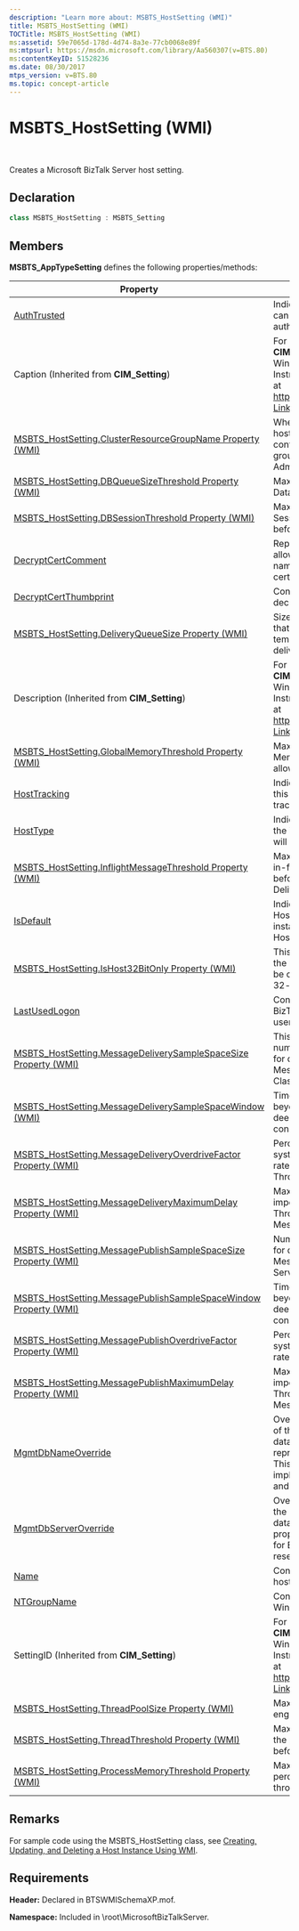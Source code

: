 ```yaml
---
description: "Learn more about: MSBTS_HostSetting (WMI)"
title: MSBTS_HostSetting (WMI)
TOCTitle: MSBTS_HostSetting (WMI)
ms:assetid: 59e7065d-178d-4d74-8a3e-77cb0068e89f
ms:mtpsurl: https://msdn.microsoft.com/library/Aa560307(v=BTS.80)
ms:contentKeyID: 51528236
ms.date: 08/30/2017
mtps_version: v=BTS.80
ms.topic: concept-article
---
```


# MSBTS\_HostSetting (WMI)

 

Creates a Microsoft BizTalk Server host setting.

## Declaration

```C#
class MSBTS_HostSetting : MSBTS_Setting  
```

## Members

**MSBTS\_AppTypeSetting** defines the following properties/methods:

<table>
<thead>
<tr class="header">
<th>Property</th>
<th>Description</th>
</tr>
</thead>
<tbody>
<tr class="odd">
<td><a href="msbts-hostsetting-authtrusted-property-wmi.md">AuthTrusted</a></td>
<td>Indicates whether a BizTalk host can be trusted to collect authentication information.</td>
</tr>
<tr class="even">
<td>Caption (Inherited from <strong>CIM_Setting</strong>)</td>
<td>For more information about the <strong>CIM_Setting</strong> class, see the Windows Management Instrumentation documentation at <a href="/windows/win32/cimwin32prov/cim-setting">https://go.microsoft.com/fwlink/?LinkId=83193</a>.</td>
</tr>
<tr class="odd">
<td><a href="msbts-hostsetting-clusterresourcegroupname-property-wmi.md">MSBTS_HostSetting.ClusterResourceGroupName Property (WMI)</a></td>
<td>When the host instances of this host are clustered, this property contains the cluster resource group name set by the Administrator.</td>
</tr>
<tr class="even">
<td><a href="msbts-hostsetting-dbqueuesizethreshold-property-wmi.md">MSBTS_HostSetting.DBQueueSizeThreshold Property (WMI)</a></td>
<td>Maximum number of items in the Database.</td>
</tr>
<tr class="odd">
<td><a href="msbts-hostsetting-dbsessionthreshold-property-wmi.md">MSBTS_HostSetting.DBSessionThreshold Property (WMI)</a></td>
<td>Maximum number of DB Sessions (per CPU) allowed before throttling begins.</td>
</tr>
<tr class="even">
<td><a href="msbts-hostsetting-decryptcertcomment-property-wmi.md">DecryptCertComment</a></td>
<td>Represents a comment field that allows you to associate a friendly name with a decryption certificate.</td>
</tr>
<tr class="odd">
<td><a href="msbts-hostsetting-decryptcertthumbprint-property-wmi.md">DecryptCertThumbprint</a></td>
<td>Contains the thumbprint of the decryption certificate.</td>
</tr>
<tr class="even">
<td><a href="msbts-hostsetting-deliveryqueuesize-property-wmi.md">MSBTS_HostSetting.DeliveryQueueSize Property (WMI)</a></td>
<td>Size of the in-memory Queue that the host maintains as a temporary placeholder for delivering messages.</td>
</tr>
<tr class="odd">
<td>Description (Inherited from <strong>CIM_Setting</strong>)</td>
<td>For more information about the <strong>CIM_Setting</strong> class, see the Windows Management Instrumentation documentation at <a href="/windows/win32/cimwin32prov/cim-setting">https://go.microsoft.com/fwlink/?LinkId=83193</a>.</td>
</tr>
<tr class="even">
<td><a href="msbts-hostsetting-globalmemorythreshold-property-wmi.md">MSBTS_HostSetting.GlobalMemoryThreshold Property (WMI)</a></td>
<td>Maximum System-wide Virtual Memory (in percent) usage allowed before throttling begins.</td>
</tr>
<tr class="odd">
<td><a href="msbts-hostsetting-hosttracking-property-wmi.md">HostTracking</a></td>
<td>Indicates whether instances of this BizTalk Host will host the tracking sub service.</td>
</tr>
<tr class="even">
<td><a href="msbts-hostsetting-hosttype-property-wmi.md">HostType</a></td>
<td>Indicates which runtime model the instances of the BizTalk Host will be running in.</td>
</tr>
<tr class="odd">
<td><a href="msbts-hostsetting-inflightmessagethreshold-property-wmi.md">MSBTS_HostSetting.InflightMessageThreshold Property (WMI)</a></td>
<td>Maximum number of in-memory in-flight messages allowed before throttling Message Delivery begins.</td>
</tr>
<tr class="even">
<td><a href="msbts-hostsetting-isdefault-property-wmi.md">IsDefault</a></td>
<td>Indicates whether the BizTalk Host represented by this WMI instance is the default BizTalk Host in the BizTalk group.</td>
</tr>
<tr class="odd">
<td><a href="msbts-hostsetting-ishost32bitonly-property-wmi.md">MSBTS_HostSetting.IsHost32BitOnly Property (WMI)</a></td>
<td>This property indicates whether the host instance process should be created as 32-bit on both 32-bit and 64-bit servers.</td>
</tr>
<tr class="even">
<td><a href="msbts-hostsetting-lastusedlogon-property-wmi.md">LastUsedLogon</a></td>
<td>Contains a default logon for the BizTalk Host instance creation user interface.</td>
</tr>
<tr class="odd">
<td><a href="msbts-hostsetting-messagedeliverysamplespacesize-property-wmi.md">MSBTS_HostSetting.MessageDeliverySampleSpaceSize Property (WMI)</a></td>
<td>This property indicates the number of samples that are used for determining the rate of the Message Delivery to all Service Classes of the Host</td>
</tr>
<tr class="even">
<td><a href="msbts-hostsetting-messagedeliverysamplespacewindow-wmi.md">MSBTS_HostSetting.MessageDeliverySampleSpaceWindow (WMI)</a></td>
<td>Time-window (in milliseconds) beyond which samples will be deemed invalid for consideration.</td>
</tr>
<tr class="odd">
<td><a href="msbts-hostsetting-messagedeliveryoverdrivefactor-property-wmi.md">MSBTS_HostSetting.MessageDeliveryOverdriveFactor Property (WMI)</a></td>
<td>Percent factor by which the system will overdrive the Input rate for Message Delivery Throttling.</td>
</tr>
<tr class="even">
<td><a href="msbts-hostsetting-messagedeliverymaximumdelay-property-wmi.md">MSBTS_HostSetting.MessageDeliveryMaximumDelay Property (WMI)</a></td>
<td>Maximum Delay (in milliseconds) imposed for Message Delivery Throttling. Zero indicates disable Message Delivery Throttling.</td>
</tr>
<tr class="odd">
<td><a href="msbts-hostsetting-messagepublishsamplespacesize-property-wmi.md">MSBTS_HostSetting.MessagePublishSampleSpaceSize Property (WMI)</a></td>
<td>Number of samples that are used for determining the rate of the Message Publishing by the Service Classes.</td>
</tr>
<tr class="even">
<td><a href="msbts-hostsetting-messagepublishsamplespacewindow-property-wmi.md">MSBTS_HostSetting.MessagePublishSampleSpaceWindow Property (WMI)</a></td>
<td>Time-window (in milliseconds) beyond which samples will be deemed invalid for consideration.</td>
</tr>
<tr class="odd">
<td><a href="msbts-hostsetting-messagepublishoverdrivefactor-property-wmi.md">MSBTS_HostSetting.MessagePublishOverdriveFactor Property (WMI)</a></td>
<td>Percent Factor by which the system will overdrive the Input rate.</td>
</tr>
<tr class="even">
<td><a href="msbts-hostsetting-messagepublishmaximumdelay-property-wmi.md">MSBTS_HostSetting.MessagePublishMaximumDelay Property (WMI)</a></td>
<td>Maximum Delay (in milliseconds) imposed for Message Publishing Throttling. Zero indicates disable Message Publishing Throttling.</td>
</tr>
<tr class="odd">
<td><a href="msbts-hostsetting-mgmtdbnameoverride-property-wmi.md">MgmtDbNameOverride</a></td>
<td>Overrides the initial catalog part of the BizTalk Management database connect string, and represents the database name. This property was not implemented for BizTalk Server and is reserved for future use.</td>
</tr>
<tr class="even">
<td><a href="msbts-hostsetting-mgmtdbserveroverride-property-wmi.md">MgmtDbServerOverride</a></td>
<td>Overrides the data source part of the BizTalk Management database connect string. This property was not implemented for BizTalk Server and is reserved for future use.</td>
</tr>
<tr class="odd">
<td><a href="msbts-hostsetting-name-property-wmi.md">Name</a></td>
<td>Contains the name of the BizTalk host.</td>
</tr>
<tr class="even">
<td><a href="msbts-hostsetting-ntgroupname-property-wmi.md">NTGroupName</a></td>
<td>Contains the name of the Windows NT group.</td>
</tr>
<tr class="odd">
<td>SettingID (Inherited from <strong>CIM_Setting</strong>)</td>
<td>For more information about the <strong>CIM_Setting</strong> class, see the Windows Management Instrumentation documentation at <a href="/windows/win32/cimwin32prov/cim-setting">https://go.microsoft.com/fwlink/?LinkId=83193</a>.</td>
</tr>
<tr class="even">
<td><a href="msbts-hostsetting-threadpoolsize-property-wmi.md">MSBTS_HostSetting.ThreadPoolSize Property (WMI)</a></td>
<td>Maximum number of messaging engine threads per CPU.</td>
</tr>
<tr class="odd">
<td><a href="msbts-hostsetting-threadthreshold-property-wmi.md">MSBTS_HostSetting.ThreadThreshold Property (WMI)</a></td>
<td>Maximum number of threads in the process (per CPU) allowed before throttling begins.</td>
</tr>
<tr class="even">
<td><a href="msbts-hostsetting-processmemorythreshold-property-wmi.md">MSBTS_HostSetting.ProcessMemoryThreshold Property (WMI)</a></td>
<td>Maximum Process Memory (in percent) allowed before throttling begins.</td>
</tr>
</tbody>
</table>


## Remarks

For sample code using the MSBTS\_HostSetting class, see [Creating, Updating, and Deleting a Host Instance Using WMI](creating-updating-and-deleting-a-host-instance-using-wmi.md).

## Requirements

**Header:** Declared in BTSWMISchemaXP.mof.

**Namespace:** Included in \\root\\MicrosoftBizTalkServer.
